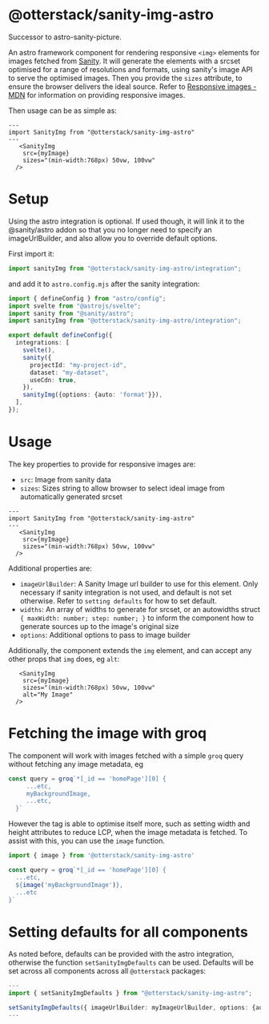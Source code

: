 # @otterstack/sanity-img-astro

Successor to astro-sanity-picture.

An astro framework component for rendering responsive `<img>` elements for images fetched from [Sanity](https://www.sanity.io). It will generate the elements with a srcset optimised for a range of resolutions and formats, using sanity's image API to serve the optimised images. Then you provide the `sizes` attribute, to ensure the browser delivers the ideal source. Refer to [Responsive images - MDN](https://developer.mozilla.org/en-US/docs/Learn/HTML/Multimedia_and_embedding/Responsive_images) for information on providing responsive images.

Then usage can be as simple as:

```astro
---
import SanityImg from "@otterstack/sanity-img-astro"
---
   <SanityImg
    src={myImage}
    sizes="(min-width:768px) 50vw, 100vw"
  /> 
```

# Setup
Using the astro integration is optional. If used though, it will link it to the @sanity/astro addon so that you no longer need to specify an imageUrlBuilder, and also allow you to override default options.

First import it:
```ts
import sanityImg from "@otterstack/sanity-img-astro/integration";
```

and add it to `astro.config.mjs` after the sanity integration:

```ts
import { defineConfig } from "astro/config";
import svelte from "@astrojs/svelte";
import sanity from "@sanity/astro";
import sanityImg from "@otterstack/sanity-img-astro/integration";

export default defineConfig({
  integrations: [
    svelte(),
    sanity({
      projectId: "my-project-id",
      dataset: "my-dataset",
      useCdn: true,
    }),
    sanityImg({options: {auto: 'format'}}),
  ],
});
``` 

# Usage
The key properties to provide for responsive images are:
  - `src`: Image from sanity data
  - `sizes`: Sizes string to allow browser to select ideal image from automatically generated srcset
  
```astro
---
import SanityImg from "@otterstack/sanity-img-astro"
---
   <SanityImg
    src={myImage}
    sizes="(min-width:768px) 50vw, 100vw"
  /> 
```

Additional properties are:
 - `imageUrlBuilder`: A Sanity Image url builder to use for this element. Only necessary if sanity integration is not used, and default is not set otherwise. Refer to `setting defaults` for how to set default.
 - `widths`: An array of widths to generate for srcset, or an autowidths struct `{ maxWidth: number; step: number; }` to inform the component how to generate sources up to the image's original size
 - `options`: Additional options to pass to image builder

Additionally, the component extends the `img` element, and can accept any other props that `img` does, eg `alt`:

```astro
   <SanityImg
    src={myImage}
    sizes="(min-width:768px) 50vw, 100vw"
    alt="My Image"
  /> 
```

# Fetching the image with groq
The component will work with images fetched with a simple `groq`  query without fetching any image metadata, eg

```ts
const query = groq`*[_id == 'homePage'][0] {
     ...etc,
     myBackgroundImage,
     ...etc,
  }`
```

However the tag is able to optimise itself more, such as setting width and height attributes to reduce LCP, when the image metadata is fetched. To assist with this, you can use the `image` function.

```ts
import { image } from '@otterstack/sanity-img-astro'

const query = groq`*[_id == 'homePage'][0] {
  ...etc,
  ${image('myBackgroundImage')},
  ...etc
}`
```

# Setting defaults for all components
As noted before, defaults can be provided with the astro integration, otherwise the function `setSanityImgDefaults` can be used. Defaults will be set across all components across all `@otterstack` packages: 

```ts
---
import { setSanityImgDefaults } from "@otterstack/sanity-img-astro";

setSanityImgDefaults({ imageUrlBuilder: myImageUrlBuilder, options: {auto: "format" } })
---
```

